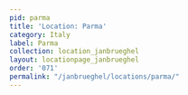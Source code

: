 ```yaml
---
pid: parma
title: 'Location: Parma'
category: Italy
label: Parma
collection: location_janbrueghel
layout: locationpage_janbrueghel
order: '071'
permalink: "/janbrueghel/locations/parma/"
---
```

